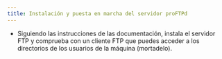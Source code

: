 ```yaml
---
title: Instalación y puesta en marcha del servidor proFTPd
---
```


* Siguiendo las instrucciones de las documentación, instala el servidor FTP y comprueba con un cliente FTP que puedes acceder a los directorios de los usuarios de la máquina (mortadelo).
